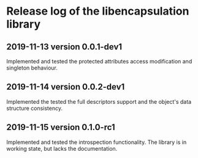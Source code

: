 # Release log of the libencapsulation library

## 2019-11-13 version 0.0.1-dev1

Implemented and tested the protected attributes access modification and singleton behaviour.

## 2019-11-14 version 0.0.2-dev1

Implemented the tested the full descriptors support and the object's data structure consistency.

## 2019-11-15 version 0.1.0-rc1

Implemented and tested the introspection functionality. The library is in working state, but lacks the documentation.
